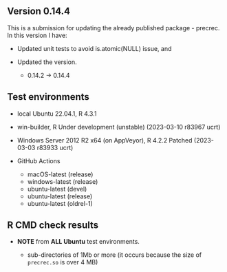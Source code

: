 ## Version 0.14.4

This is a submission for updating the already published package - precrec. In this version I have:

- Updated unit tests to avoid is.atomic(NULL) issue, and

- Updated the version.

    -   0.14.2 -> 0.14.4

## Test environments

-   local Ubuntu 22.04.1, R 4.3.1

-   win-builder, R Under development (unstable) (2023-03-10 r83967 ucrt)

-   Windows Server 2012 R2 x64 (on AppVeyor), R 4.2.2 Patched (2023-03-03 r83933 ucrt)

-   GitHub Actions

    -   macOS-latest (release)
    -   windows-latest (release)
    -   ubuntu-latest (devel)
    -   ubuntu-latest (release)
    -   ubuntu-latest (oldrel-1)

## R CMD check results

-   **NOTE** from **ALL Ubuntu** test environments.

    -   sub-directories of 1Mb or more (it occurs because the size of `precrec.so` is over 4 MB)
